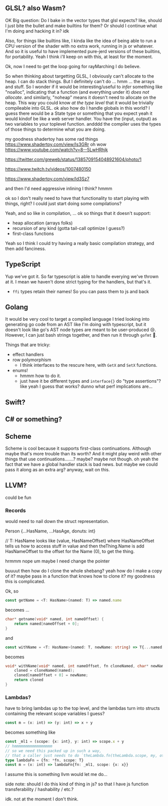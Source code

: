 
## GLSL? also Wasm?

OK Big question:
Do I bake in the vector types that glsl expects?
like, should I just bite the bullet and make builtins for them?
Or should I continue what I'm doing and hacking it in?
idk

Also, for things like builtins
like, I kinda like the idea of being able to run a CPU version of the shader with no extra work, running in js or whatever.
And so it is useful to have implemented pure-jerd versions of these builtins, for portability.
Yeah I think i'll keep on with this, at least for the moment.

Ok, now I need to get the loop going for rayMarching I do believe.


So when thinking about targetting GLSL, I obviously can't allocate to the heap. I can do stack things.
But I definitely can't do ... hmm ... the arrays and stuff.
So I wonder if it would be interesting/useful to *infer* something like "noalloc", indicating that a function (and everything under it) *does not allocate*. and similarly, "noheap" means it doesn't need to allocate on the heap.
This way you could know *at the type level* that it would be trivially compileable into GLSL.
ok also how do I handle globals in this world?
I guess there would be a State type or something that you expect
yeah it would kindof be like a web server handler. You have the (input, output) as two variables to your toplevel function.
andddd the compiler uses the types of those things to determine what you are doing.

my goodness shadertoy has some rad things https://www.shadertoy.com/view/ls3GRr
oh wow https://www.youtube.com/watch?v=8--5LwHRhjk

https://twitter.com/greweb/status/1385709154048921604/photo/1

https://www.twitch.tv/videos/1007480150

https://www.shadertoy.com/view/ld3Sz7

and then I'd need aggressive inlining I think?
hmmm

ok so I don't really need to have that functionality to start playing with things, right? I could just start doing some compilations?

Yeah, and so like in compilation, ...
ok so things that it doesn't support:
- heap allocation (arrays folks)
- recursion of any kind (gotta tail-call optimize I guess?)
- first-class functions

Yeah so I think I could try having a really basic compilation strategy, and then add fanciness.

## TypeScript

Yup we've got it. So far typescript is able to handle everying we've thrown at it. I mean we haven't done strict typing for the handlers, but that's it.

- `ffi` types retain their names! So you can pass them to js and back

## Golang

It would be very cool to target a compiled language
I tried looking into generating go code from an AST like I'm doing with typescript, but it doesn't look like go's AST node types are meant to be user-produced 😢.
However, I can just bash strings together, and then run it through `gofmt` 🤷.

Things that are tricky:
- effect handlers
- row polymorphism
    - I think interfaces to the rescure here, with `GetX` and `SetX` functions.
- enums!
    - hmmm how to do it.
    - just have it be different types and `interface{}` do "type assertions"? like yeah I guess that works? dunno what perf implications are...

## Swift?

## C# or something?

## Scheme

Scheme is cool because it supports first-class continuations.
Although maybe that's more trouble than its worth?
And it might play weird with other things that use continuations.......? maybe? maybe not though.
oh yeah the fact that we have a global handler stack is bad news.
but maybe we could pass it along as an extra arg?
anyway, wait on this.

## LLVM?
could be fun

### Records
would need to nail down the struct representation.

Person {...HasName, ...HasAge, donuts: int}

// T: HasName
looks like (value, HasNameOffset)
where HasNameOffset tells us how to access stuff in value
and then
theThing.Name
is
add HasNameOffset to the offset for the Name (0), to get the thing.

hrmmm nope um
maybe I need change the pointer

buuuut then how do I clone the whole shebang?
yeah how do I make a copy of it?
maybe pass in a function that knows how to clone it?
my goodness this is complicated.

Ok, so
```ts
const getName = <T: HasName>(named: T) => named.name
```
becomes ...
```c
char* getname(void* named, int nameOffset) {
    return named[nameOffset + 0];
}
```

and
```ts
const withName = <T: HasName>(named: T, newName: string) => T{...named, name: newName}
```
becomes
```c
void* withName(void* named, int nameOffset, fn cloneNamed, char* newName) {
    cloned = cloneNamed(named);
    cloned[nameOffset + 0] = newName;
    return cloned
}
```

### Lambdas?
have to bring lambdas up to the top level, and the lambdas
turn into structs containing the relevant scope variables I guess?

```ts
const m = (x: int) => (y: int) => x + y
```
becomes something like
```ts
const _ml1 = (scope: {x: int}, y: int) => scope.x + y
// hmmmmmmmmmmmmmmmmm
// so we need this packed up in such a way,
// that a caller just needs to do `theLambda.fn(theLambda.scope, my, other, args)`
type lambdaFn = {fn: *fn, scope: T}
const m = (x: int) => lambdaFn{fn: _ml1, scope: {x: x}}
```

I assume this is something llvm would let me do...

side note: should I do this kind of thing in js? so that I have js function transferability / hashability / etc.?

idk. not at the moment I don't think.


